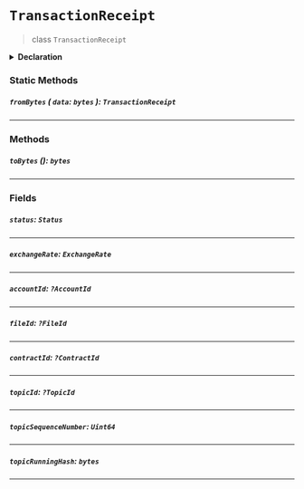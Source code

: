 # `TransactionReceipt`

> class `TransactionReceipt`

<details>
<summary><b>Declaration</b></summary>

```typescript
class TransactionReceipt {
    static fromBytes(data: bytes): TransactionReceipt;

    toBytes(): bytes;

    status: Status;

    exchangeRate: ExchangeRate;

    accountId: ?AccountId;

    fileId: ?FileId;

    contractId: ?ContractId;

    topicId: ?TopicId;

    topicSequenceNumber: ?Uint64;

    topicRunningHash: ?bytes;
}
```

</details>

### Static Methods

##### `fromBytes` ( `data`: `bytes` ): `TransactionReceipt`

---

### Methods

##### `toBytes` (): `bytes`

---

### Fields

##### `status`: `Status`

---

##### `exchangeRate`: `ExchangeRate`

---

##### `accountId`: `?AccountId`

---

##### `fileId`: `?FileId`

---

##### `contractId`: `?ContractId`

---

##### `topicId`: `?TopicId`

---

##### `topicSequenceNumber`: `Uint64`

---

##### `topicRunningHash`: `bytes`

---
